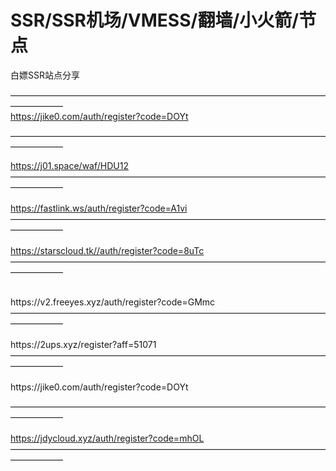 # SSR/SSR机场/VMESS/翻墙/小火箭/节点
白嫖SSR站点分享


——————————————————————————————————————————  
https://jike0.com/auth/register?code=DOYt

                                        
—————————————————————————————————————————— </br>

https://j01.space/waf/HDU12
</br> 
—————————————————————————————————————————— 
</br> 
</br>
https://fastlink.ws/auth/register?code=A1vi
—————————————————————————————————————————— 
</br>
</br>
https://starscloud.tk//auth/register?code=8uTc
</br>
—————————————————————————————————————————— 
</br>

</br>
https://v2.freeyes.xyz/auth/register?code=GMmc

</br>
—————————————————————————————————————————— 
</br>
</br>
https://2ups.xyz/register?aff=51071
</br>
—————————————————————————————————————————— 
</br>
</br>
https://jike0.com/auth/register?code=DOYt
</br>

—————————————————————————————————————————— 
</br>
</br>
https://jdycloud.xyz/auth/register?code=mhOL
</br>
—————————————————————————————————————————— 

